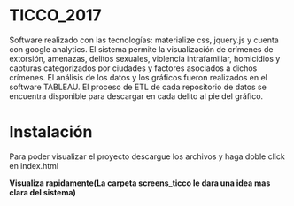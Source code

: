 # TICCO_2017 
Software realizado con las tecnologías: materialize css, jquery.js y cuenta con google analytics. El sistema permite la visualización de crímenes de extorsión, amenazas, delitos sexuales, violencia intrafamiliar, homicidios y capturas categorizados por ciudades y factores asociados a dichos crímenes. El análisis de los datos y los gráficos fueron realizados en el software TABLEAU. El proceso de ETL de cada repositorio de datos se encuentra disponible para descargar en cada delito al pie del gráfico.

# Instalación
Para poder visualizar el proyecto descargue los archivos y haga doble click en index.html

<strong>Visualiza rapidamente(La carpeta screens_ticco le dara una idea mas clara del sistema)</strong>
